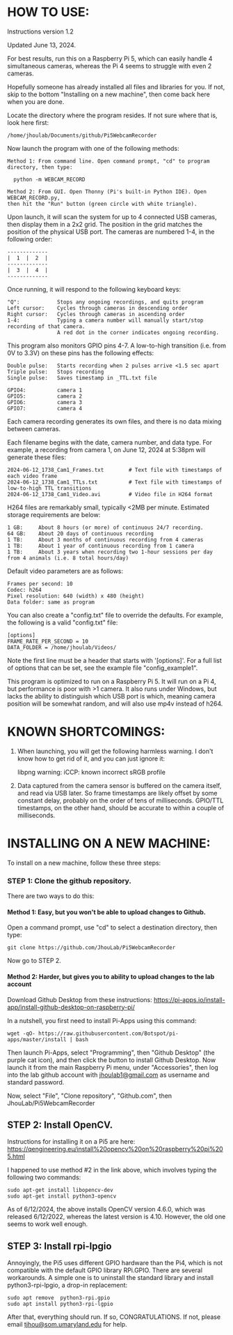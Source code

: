 
# HOW TO USE:

Instructions version 1.2

Updated June 13, 2024.

For best results, run this on a Raspberry Pi 5, which can easily handle 4 simultaneous cameras,
whereas the Pi 4 seems to struggle with even 2 cameras.

Hopefully someone has already installed all files and libraries for you. If not, skip to the bottom
"Installing on a new machine", then come back here when you are done.

Locate the directory where the program resides. If not sure where that is, look here first:

    /home/jhoulab/Documents/github/Pi5WebcamRecorder

Now launch the program with one of the following methods:

    Method 1: From command line. Open command prompt, "cd" to program directory, then type:

      python -m WEBCAM_RECORD

    Method 2: From GUI. Open Thonny (Pi's built-in Python IDE). Open WEBCAM_RECORD.py,
    then hit the "Run" button (green circle with white triangle).


Upon launch, it will scan the system for up to 4 connected USB cameras, then display them
in a 2x2 grid. The position in the grid matches the position of the physical USB port.
The cameras are numbered 1-4, in the following order:

    -------------
    |  1  |  2  |
    -------------
    |  3  |  4  |
    -------------

Once running, it will respond to the following keyboard keys:

    "Q":            Stops any ongoing recordings, and quits program
    Left cursor:    Cycles through cameras in descending order
    Right cursor:   Cycles through cameras in ascending order
    1-4:            Typing a camera number will manually start/stop recording of that camera.
                    A red dot in the corner indicates ongoing recording.

This program also monitors GPIO pins 4-7. A low-to-high transition (i.e. from 0V to 3.3V)
on these pins has the following effects:

    Double pulse:   Starts recording when 2 pulses arrive <1.5 sec apart
    Triple pulse:   Stops recording
    Single pulse:   Saves timestamp in _TTL.txt file

    GPIO4:          camera 1
    GPIO5:          camera 2
    GPIO6:          camera 3
    GPIO7:          camera 4

Each camera recording generates its own files, and there is no data mixing between cameras.

Each filename begins with the date, camera number, and data type. For example, a recording
from camera 1, on June 12, 2024 at 5:38pm will generate these files:

    2024-06-12_1738_Cam1_Frames.txt        # Text file with timestamps of each video frame
    2024-06-12_1738_Cam1_TTLs.txt          # Text file with timestamps of low-to-high TTL transitions
    2024-06-12_1738_Cam1_Video.avi         # Video file in H264 format

H264 files are remarkably small, typically <2MB per minute. Estimated storage requirements are below:

    1 GB:     About 8 hours (or more) of continuous 24/7 recording.
    64 GB:    About 20 days of continuous recording
    1 TB:     About 3 months of continuous recording from 4 cameras
    1 TB:     About 1 year of continuous recording from 1 camera
    1 TB:     About 3 years when recording two 1-hour sessions per day from 4 animals (i.e. 8 total hours/day)

Default video parameters are as follows:

    Frames per second: 10
    Codec: h264          
    Pixel resolution: 640 (width) x 480 (height)
    Data folder: same as program

You can also create a "config.txt" file to override the defaults. For example, the following
is a valid "config.txt" file:

    [options]
    FRAME_RATE_PER_SECOND = 10
    DATA_FOLDER = /home/jhoulab/Videos/

Note the first line must be a header that starts with '[options]'. For a full list of
options that can be set, see the example file "config_example1".

This program is optimized to run on a Raspberry Pi 5. It will run on a Pi 4, but performance is
poor with >1 camera. It also runs under Windows, but lacks the ability to distinguish which USB
port is which, meaning camera position will be somewhat random, and will also use mp4v instead of h264.


# KNOWN SHORTCOMINGS:

1. When launching, you will get the following harmless warning. I don't know how to get rid of it,
and you can just ignore it:

    libpng warning: iCCP: known incorrect sRGB profile

2. Data captured from the camera sensor is buffered on the camera itself, and read via USB later.
So frame timestamps are likely offset by some constant delay, probably on the order of tens of
milliseconds. GPIO/TTL timestamps, on the other hand, should be accurate to within a couple of milliseconds.


#  INSTALLING ON A NEW MACHINE:

To install on a new machine, follow these three steps:

### STEP 1: Clone the github repository.

  There are two ways to do this:

  #### Method 1: Easy, but you won't be able to upload changes to Github.
  Open a command prompt, use "cd" to select a destination directory, then type:
    
    git clone https://github.com/JhouLab/Pi5WebcamRecorder

  Now go to STEP 2.

  #### Method 2: Harder, but gives you to ability to upload changes to the lab account
  Download Github Desktop from these instructions:
  https://pi-apps.io/install-app/install-github-desktop-on-raspberry-pi/

  In a nutshell, you first need to install Pi-Apps using this command:

    wget -qO- https://raw.githubusercontent.com/Botspot/pi-apps/master/install | bash

  Then launch Pi-Apps, select "Programming", then "Github Desktop" (the purple cat icon), and
  then click the button to install Github Desktop. Now launch it from the main Raspberry Pi menu, under
  "Accessories", then log into the lab github account with jhoulab1@gmail.com as username and standard password.

  Now, select "File", "Clone repository", "Github.com", then JhouLab/Pi5WebcamRecorder

## STEP 2: Install OpenCV.
  Instructions for installing it on a Pi5 are here:
  https://qengineering.eu/install%20opencv%20on%20raspberry%20pi%205.html

  I happened to use method #2 in the link above, which involves typing the following two commands:

    sudo apt-get install libopencv-dev
    sudo apt-get install python3-opencv

  As of 6/12/2024, the above installs OpenCV version 4.6.0, which was released 6/12/2022, whereas
  the latest version is 4.10. However, the old one seems to work well enough.

## STEP 3: Install rpi-lpgio
  Annoyingly, the Pi5 uses different GPIO hardware than the Pi4, which is not compatible with the
  default GPIO library RPi.GPIO. There are several workarounds. A simple one is to uninstall the
  standard library and install python3-rpi-lpgio, a drop-in replacement:

    sudo apt remove  python3-rpi.gpio
    sudo apt install python3-rpi-lgpio


After that, everything should run. If so, CONGRATULATIONS. If not, please email tjhou@som.umaryland.edu for help.
